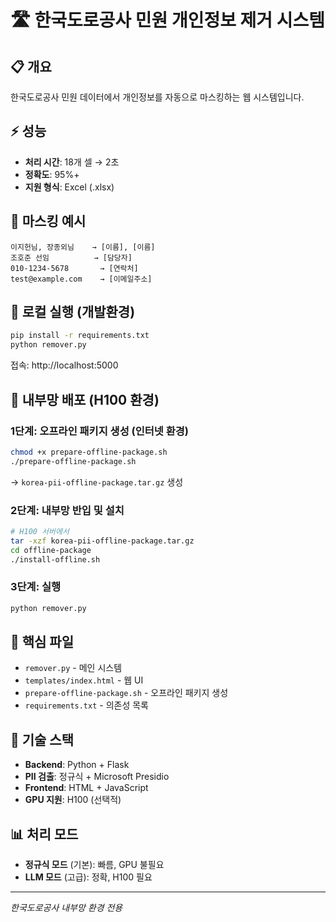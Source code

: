 # 🛣️ 한국도로공사 민원 개인정보 제거 시스템

## 📋 개요
한국도로공사 민원 데이터에서 개인정보를 자동으로 마스킹하는 웹 시스템입니다.

## ⚡ 성능
- **처리 시간**: 18개 셀 → 2초
- **정확도**: 95%+
- **지원 형식**: Excel (.xlsx)

## 🎯 마스킹 예시
```
이지헌님, 장종외님    → [이름], [이름]
조호준 선임          → [담당자]
010-1234-5678       → [연락처]
test@example.com    → [이메일주소]
```

## 🚀 로컬 실행 (개발환경)
```bash
pip install -r requirements.txt
python remover.py
```
접속: http://localhost:5000

## 🏢 내부망 배포 (H100 환경)

### 1단계: 오프라인 패키지 생성 (인터넷 환경)
```bash
chmod +x prepare-offline-package.sh
./prepare-offline-package.sh
```
→ `korea-pii-offline-package.tar.gz` 생성

### 2단계: 내부망 반입 및 설치
```bash
# H100 서버에서
tar -xzf korea-pii-offline-package.tar.gz
cd offline-package
./install-offline.sh
```

### 3단계: 실행
```bash
python remover.py
```

## 📁 핵심 파일
- `remover.py` - 메인 시스템
- `templates/index.html` - 웹 UI
- `prepare-offline-package.sh` - 오프라인 패키지 생성
- `requirements.txt` - 의존성 목록

## 🔧 기술 스택
- **Backend**: Python + Flask
- **PII 검출**: 정규식 + Microsoft Presidio
- **Frontend**: HTML + JavaScript
- **GPU 지원**: H100 (선택적)

## 📊 처리 모드
- **정규식 모드** (기본): 빠름, GPU 불필요
- **LLM 모드** (고급): 정확, H100 필요

---
*한국도로공사 내부망 환경 전용*